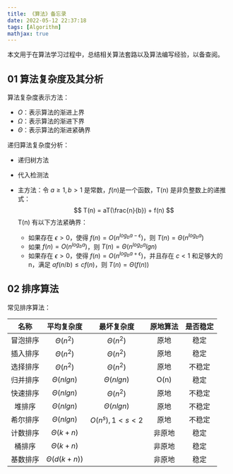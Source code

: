 ```yaml
---
title: 《算法》备忘录
date: 2022-05-12 22:37:18
tags: [Algorithm]
mathjax: true
---
```


本文用于在算法学习过程中，总结相关算法套路以及算法编写经验，以备查阅。

<!-- More -->

## 01 算法复杂度及其分析

算法复杂度表示方法：

+ $O$：表示算法的渐进上界
+ $\Omega$：表示算法的渐进下界
+ $\Theta$：表示算法的渐进紧确界

递归算法复杂度分析：

+ 递归树方法

+ 代入检测法

+ 主方法：令 $a \ge 1, b > 1$ 是常数，$f(n)$​ 是一个函数，T(n) 是非负整数上的递推式：
    $$
    T(n) = aT(\frac{n}{b}) + f(n)
    $$
    T(n) 有以下方法紧确界：

    + 如果存在 $\epsilon > 0$，使得 $f(n) = O(n^{log_ba - \epsilon})$，则 $T(n) = \Theta(n^{log_ba})$   
    + 如果 $f(n) = O(n^{log_ba})$，则 $T(n) = \Theta(n^{log_ba}lgn)$  
    + 如果存在 $\epsilon > 0$，使得 $f(n) = O(n^{log_ba + \epsilon})$，并且存在 $c < 1$ 和足够大的 n，满足 $af(n/b) \le  cf(n)$，则 $T(n) = \Theta(f(n))$   



## 02 排序算法

常见排序算法：

|   名称   |    平均复杂度    |   最坏复杂度    | 原地算法 | 是否稳定 |
| :------: | :--------------: | :-------------: | :------: | :------: |
| 冒泡排序 |  $\Theta(n^2)$   |  $\Theta(n^2)$  |   原地   |   稳定   |
| 插入排序 |  $\Theta(n^2)$   |  $\Theta(n^2)$  |   原地   |   稳定   |
| 选择排序 |  $\Theta(n^2)$   |  $\Theta(n^2)$  |   原地   |  不稳定  |
| 归并排序 |  $\Theta(nlgn)$  | $\Theta(nlgn)$  |   O(n)   |   稳定   |
| 快速排序 |  $\Theta(nlgn)$  |  $\Theta(n^2)$  |   原地   |  不稳定  |
|  堆排序  |  $\Theta(nlgn)$  | $\Theta(nlgn)$  |   原地   |  不稳定  |
| 希尔排序 |  $\Theta(nlgn)$  | $O(n^s), 1<s<2$ |   原地   |  不稳定  |
| 计数排序 |  $\Theta(k+n)$   |                 |  非原地  |   稳定   |
|  桶排序  |  $\Theta(k+n)$   |                 |  非原地  |   稳定   |
| 基数排序 | $\Theta(d(k+n))$ |                 |  非原地  |   稳定   |































